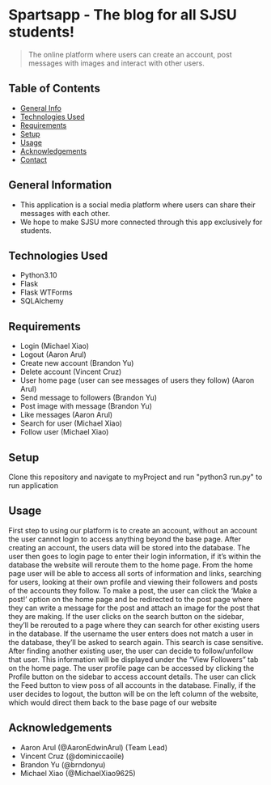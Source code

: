 # Spartsapp - The blog for all SJSU students!
> The online platform where users can create an account, post messages with images and interact with other users. 

## Table of Contents
* [General Info](#general-information)
* [Technologies Used](#technologies-used)
* [Requirements](#requirements)
* [Setup](#setup)
* [Usage](#usage)
* [Acknowledgements](#acknowledgements)
* [Contact](#contact)
<!-- * [License](#license) -->


## General Information
- This application is a social media platform where users can share their messages with each other.
- We hope to make SJSU more connected through this app exclusively for students.


## Technologies Used
- Python3.10
- Flask
- Flask WTForms
- SQLAlchemy


## Requirements
- Login (Michael Xiao)
- Logout (Aaron Arul)
- Create new account (Brandon Yu)
- Delete account (Vincent Cruz)
- User home page (user can see messages of users they follow) (Aaron Arul)
- Send message to followers (Brandon Yu)
- Post image with message (Brandon Yu)
- Like messages (Aaron Arul)
- Search for user (Michael Xiao)
- Follow user (Michael Xiao)


## Setup
Clone this repository and navigate to myProject and run "python3 run.py" to run application

## Usage
First step to using our platform is to create an account, without an account the user cannot login to access anything beyond the base page. After creating an account, the users data will be stored into the database. The user then goes to login page to enter their login information, if it’s within the database the website will reroute them to the home page. From the home page user will be able to access all sorts of information and links, searching for users, looking at their own profile and viewing their followers and posts of the accounts they follow. To make a post, the user can click the ‘Make a post!’ option on the home page and be redirected to the post page where they can write a message for the post and attach an image for the post that they are making. If the user clicks on the search button on the sidebar, they’ll be rerouted to a page where they can search for other existing users in the database. If the username the user enters does not match a user in the database, they’ll be asked to search again. This search is case sensitive. After finding another existing user, the user can decide to follow/unfollow that user. This information will be displayed under the “View Followers” tab on the home page. The user profile page can be accessed by clicking the Profile button on the sidebar to access account details. The user can click the Feed button to view poss of all accounts in the database. Finally, if the user decides to logout, the button will be on the left column of the website, which would direct them back to the base page of our website

## Acknowledgements
- Aaron Arul (@AaronEdwinArul) (Team Lead)
- Vincent Cruz (@dominiccaoile)
- Brandon Yu (@brndonyu)
- Michael Xiao (@MichaelXiao9625)



